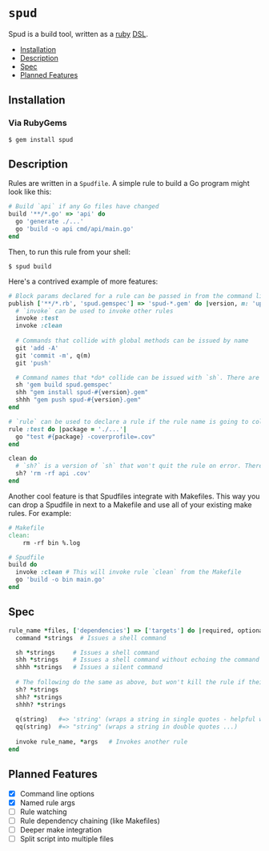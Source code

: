 # `spud`

Spud is a build tool, written as a [ruby](https://www.ruby-lang.org) [DSL](https://en.wikipedia.org/wiki/Domain-specific_language).

- [Installation](#installation)
- [Description](#description)
- [Spec](#Spec)
- [Planned Features](#planned-features)

## Installation

### Via RubyGems

```shell script
$ gem install spud
```

## Description

Rules are written in a `Spudfile`. A simple rule to build a Go program might look like this:
```ruby
# Build `api` if any Go files have changed
build '**/*.go' => 'api' do
  go 'generate ./...'
  go 'build -o api cmd/api/main.go'
end
```

Then, to run this rule from your shell: 
```shell script
$ spud build
````

Here's a contrived example of more features:
```ruby
# Block params declared for a rule can be passed in from the command line
publish ['**/*.rb', 'spud.gemspec'] => 'spud-*.gem' do |version, m: 'updates'|
  # `invoke` can be used to invoke other rules
  invoke :test
  invoke :clean
  
  # Commands that collide with global methods can be issued by name
  git 'add -A'
  git 'commit -m', q(m)
  git 'push'

  # Command names that *do* collide can be issued with `sh`. There are 3 levels of noisiness:
  sh 'gem build spud.gemspec'
  shh "gem install spud-#{version}.gem"
  shhh "gem push spud-#{version}.gem"
end

# `rule` can be used to declare a rule if the rule name is going to collide with a global method
rule :test do |package = './...'|
  go "test #{package} -coverprofile=.cov"
end

clean do
  # `sh?` is a version of `sh` that won't quit the rule on error. There's also the quieter `shh?` and `shhh?`
  sh? 'rm -rf api .cov'
end
```

Another cool feature is that Spudfiles integrate with Makefiles. This way you can drop a Spudfile in next to a Makefile and
use all of your existing make rules. For example:
```makefile
# Makefile
clean:
    rm -rf bin %.log
```

```ruby
# Spudfile
build do
  invoke :clean # This will invoke rule `clean` from the Makefile
  go 'build -o bin main.go'    
end
```

## Spec

```ruby
rule_name *files, ['dependencies'] => ['targets'] do |required, optional = 'default', keyword: 'default'|
  command *strings  # Issues a shell command

  sh *strings     # Issues a shell command
  shh *strings    # Issues a shell command without echoing the command
  shhh *strings   # Issues a silent command
  
  # The following do the same as above, but won't kill the rule if their command fails
  sh? *strings
  shh? *strings
  shhh? *strings
  
  q(string)   #=> 'string' (wraps a string in single quotes - helpful when issuing commands)
  qq(string)  #=> "string" (wraps a string in double quotes ...)
  
  invoke rule_name, *args   # Invokes another rule
end

```

## Planned Features

- [x] Command line options
- [x] Named rule args
- [ ] Rule watching
- [ ] Rule dependency chaining (like Makefiles)
- [ ] Deeper make integration
- [ ] Split script into multiple files
